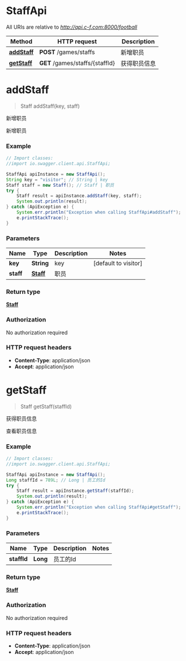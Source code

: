 # StaffApi

All URIs are relative to *http://api.c-f.com:8000/football*

Method | HTTP request | Description
------------- | ------------- | -------------
[**addStaff**](StaffApi.md#addStaff) | **POST** /games/staffs | 新增职员
[**getStaff**](StaffApi.md#getStaff) | **GET** /games/staffs/{staffId} | 获得职员信息


<a name="addStaff"></a>
# **addStaff**
> Staff addStaff(key, staff)

新增职员

新增职员

### Example
```java
// Import classes:
//import io.swagger.client.api.StaffApi;

StaffApi apiInstance = new StaffApi();
String key = "visitor"; // String | key
Staff staff = new Staff(); // Staff | 职员
try {
    Staff result = apiInstance.addStaff(key, staff);
    System.out.println(result);
} catch (ApiException e) {
    System.err.println("Exception when calling StaffApi#addStaff");
    e.printStackTrace();
}
```

### Parameters

Name | Type | Description  | Notes
------------- | ------------- | ------------- | -------------
 **key** | **String**| key | [default to visitor]
 **staff** | [**Staff**](Staff.md)| 职员 |

### Return type

[**Staff**](Staff.md)

### Authorization

No authorization required

### HTTP request headers

 - **Content-Type**: application/json
 - **Accept**: application/json

<a name="getStaff"></a>
# **getStaff**
> Staff getStaff(staffId)

获得职员信息

查看职员信息

### Example
```java
// Import classes:
//import io.swagger.client.api.StaffApi;

StaffApi apiInstance = new StaffApi();
Long staffId = 789L; // Long | 员工的Id
try {
    Staff result = apiInstance.getStaff(staffId);
    System.out.println(result);
} catch (ApiException e) {
    System.err.println("Exception when calling StaffApi#getStaff");
    e.printStackTrace();
}
```

### Parameters

Name | Type | Description  | Notes
------------- | ------------- | ------------- | -------------
 **staffId** | **Long**| 员工的Id |

### Return type

[**Staff**](Staff.md)

### Authorization

No authorization required

### HTTP request headers

 - **Content-Type**: application/json
 - **Accept**: application/json

